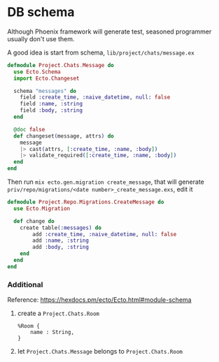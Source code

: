 # DB schema

Although Phoenix framework will generate test, seasoned programmer usually don't use them.

A good idea is start from schema, `lib/project/chats/message.ex`

```elixir
defmodule Project.Chats.Message do
  use Ecto.Schema
  import Ecto.Changeset

  schema "messages" do
    field :create_time, :naive_datetime, null: false
    field :name, :string
    field :body, :string
  end

  @doc false
  def changeset(message, attrs) do
    message
    |> cast(attrs, [:create_time, :name, :body])
    |> validate_required([:create_time, :name, :body])
  end
end
```

Then run `mix ecto.gen.migration create_message`, that will generate `priv/repo/migrations/<date number>_create_message.exs`, edit it

```elixir
defmodule Project.Repo.Migrations.CreateMessage do
  use Ecto.Migration

  def change do
    create table(:messages) do
        add :create_time, :naive_datetime, null: false
        add :name, :string
        add :body, :string
    end
  end
end
```

### Additional

Reference: https://hexdocs.pm/ecto/Ecto.html#module-schema

1. create a `Project.Chats.Room`
   ```
   %Room {
       name : String,
   }
   ```
2. let `Project.Chats.Message` belongs to `Project.Chats.Room`

